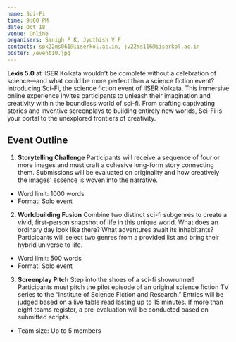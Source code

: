 ```yaml
---
name: Sci-Fi
time: 9:00 PM
date: Oct 18
venue: Online
organisers: Sanigh P K, Jyothish V P
contacts: spk22ms061@iiserkol.ac.in, jv22ms116@iiserkol.ac.in
poster: /event10.jpg
---
```


**Lexis 5.0** at IISER Kolkata wouldn’t be complete without a celebration of science—and what could be more perfect than a science fiction event? Introducing Sci-Fi, the science fiction event of IISER Kolkata. This immersive online experience invites participants to unleash their imagination and creativity within the boundless world of sci-fi. From crafting captivating stories and inventive screenplays to building entirely new worlds, Sci-Fi is your portal to the unexplored frontiers of creativity.
## Event Outline
1.	**Storytelling Challenge**
Participants will receive a sequence of four or more images and must craft a cohesive long-form story connecting them. Submissions will be evaluated on originality and how creatively the images’ essence is woven into the narrative.
- Word limit: 1000 words
- Format: Solo event
2.	**Worldbuilding Fusion**
Combine two distinct sci-fi subgenres to create a vivid, first-person snapshot of life in this unique world. What does an ordinary day look like there? What adventures await its inhabitants? Participants will select two genres from a provided list and bring their hybrid universe to life.
- Word limit: 500 words
- Format: Solo event
3.	**Screenplay Pitch**
Step into the shoes of a sci-fi showrunner! Participants must pitch the pilot episode of an original science fiction TV series to the “Institute of Science Fiction and Research.” Entries will be judged based on a live table read lasting up to 15 minutes. If more than eight teams register, a pre-evaluation will be conducted based on submitted scripts.
- Team size: Up to 5 members


